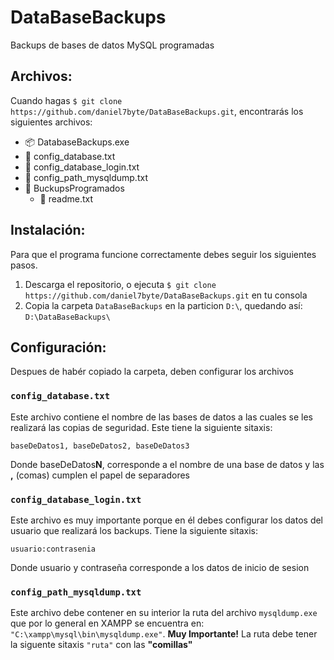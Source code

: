 # DataBaseBackups
Backups de bases de datos MySQL programadas

## Archivos:
Cuando hagas `$ git clone https://github.com/daniel7byte/DataBaseBackups.git`, encontrarás los siguientes archivos:

- :package: DatabaseBackups.exe
- :page_facing_up: config_database.txt
- :page_facing_up: config_database_login.txt
- :page_facing_up: config_path_mysqldump.txt
- :open_file_folder: BuckupsProgramados
  - :page_facing_up: readme.txt

## Instalación:
Para que el programa funcione correctamente debes seguir los siguientes pasos.

1. Descarga el repositorio, o ejecuta `$ git clone https://github.com/daniel7byte/DataBaseBackups.git` en tu consola
2. Copia la carpeta `DataBaseBackups` en la particion `D:\`, quedando así: `D:\DataBaseBackups\`

## Configuración:
Despues de habér copiado la carpeta, deben configurar los archivos

### `config_database.txt`
Este archivo contiene el nombre de las bases de datos a las cuales se les realizará las copias de seguridad.
Este tiene la siguiente sitaxis:
```
baseDeDatos1, baseDeDatos2, baseDeDatos3
```
Donde baseDeDatos**N**, corresponde a el nombre de una base de datos
y las **,** (comas) cumplen el papel de separadores

### `config_database_login.txt`
Este archivo es muy importante porque en él debes configurar los datos del usuario que realizará los backups.
Tiene la siguiente sitaxis:
```
usuario:contrasenia
```
Donde usuario y contraseña corresponde a los datos de inicio de sesion

### `config_path_mysqldump.txt`
Este archivo debe contener en su interior la ruta del archivo `mysqldump.exe` que por lo general en XAMPP se encuentra en: `"C:\xampp\mysql\bin\mysqldump.exe"`.
**Muy Importante!** La ruta debe tener la siguente sitaxis `"ruta"` con las **"comillas"**
